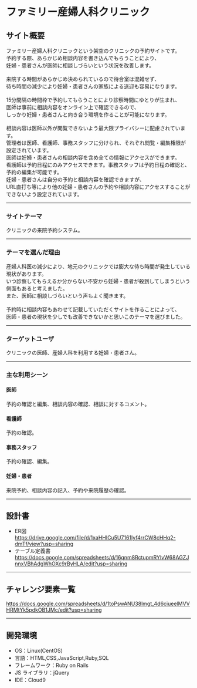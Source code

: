# ファミリー産婦人科クリニック

## サイト概要

ファミリー産婦人科クリニックという架空のクリニックの予約サイトです。<br>
予約する際、あらかじめ相談内容を書き込んでもらうことにより、<br>
妊婦・患者さんが医師に相談しづらいという状況を改善します。<br><br>
来院する時間があらかじめ決められているので待合室は混雑せず、<br>
待ち時間の減少により妊婦・患者さんの家族による送迎も容易になります。<br><br>
15分間隔の時間枠で予約してもらうことにより診察時間にゆとりが生まれ、<br>
医師は事前に相談内容をオンライン上で確認できるので、<br>
しっかり妊婦・患者さんと向き合う環境を作ることが可能になります。<br><br>
相談内容は医師以外が閲覧できないよう最大限プライバシーに配慮されています。<br>
管理者は医師、看護師、事務スタッフに分けられ、それぞれ閲覧・編集権限が設定されています。<br>
医師は妊婦・患者さんの相談内容を含め全ての情報にアクセスができます。<br>
看護師は予約日程にのみアクセスできます。事務スタッフは予約日程の確認と、予約の編集が可能です。<br>
妊婦・患者さんは自分の予約と相談内容を確認できますが、<br>
URL直打ち等により他の妊婦・患者さんの予約や相談内容にアクセスすることができないよう設定されています。

---

### サイトテーマ

クリニックの来院予約システム。

---

### テーマを選んだ理由

産婦人科医の減少により、地元のクリニックでは膨大な待ち時間が発生している現状があります。<br>
いつ診察してもらえるか分からない不安から妊婦・患者が殺到してしまうという側面もあると考えました。<br>
また、医師に相談しづらいという声もよく聞きます。<br><br>
予約時に相談内容もあわせて記載していただくサイトを作ることによって、<br>
医師・患者の現状を少しでも改善できないかと思いこのテーマを選びました。

---

### ターゲットユーザ

クリニックの医師、産婦人科を利用する妊婦・患者さん。

---

### 主な利用シーン

#### 医師

予約の確認と編集、相談内容の確認、相談に対するコメント。

#### 看護師

予約の確認。

#### 事務スタッフ

予約の確認、編集。

#### 妊婦・患者

来院予約、相談内容の記入、予約や来院履歴の確認。

---

## 設計書
* ER図  
<https://drive.google.com/file/d/1xaHHICu5U7161Iyf4rrCW8cHHq2-dmTf/view?usp=sharing>
* テーブル定義書  
<https://docs.google.com/spreadsheets/d/16qnm8RctupmRYlvW68AGZJnnxVBhAdgWhOXc9rByHLA/edit?usp=sharing>

---

## チャレンジ要素一覧

<https://docs.google.com/spreadsheets/d/1toPswANU38lmgt_4d6ciueelMVVHRMtYk5pdkOB1JMc/edit?usp=sharing>

---

## 開発環境

- OS：Linux(CentOS)
- 言語：HTML,CSS,JavaScript,Ruby,SQL
- フレームワーク：Ruby on Rails
- JS ライブラリ：jQuery
- IDE：Cloud9
